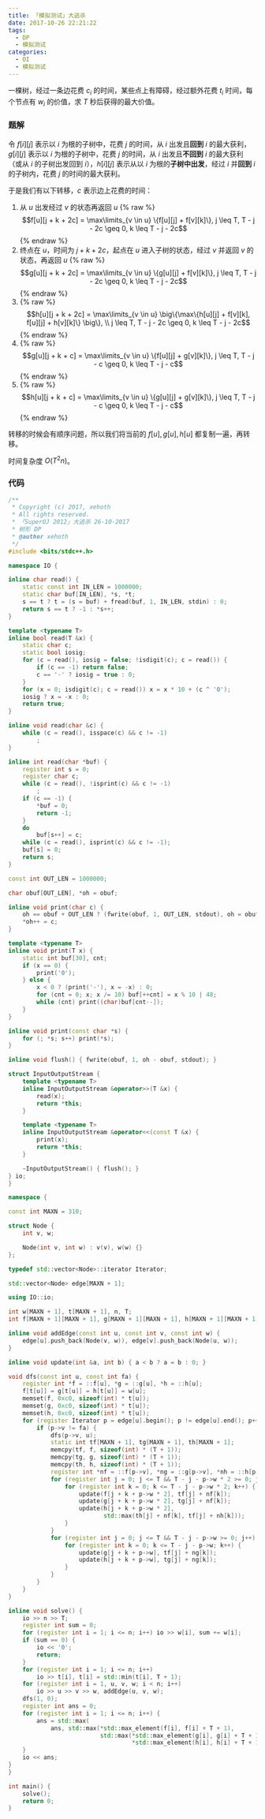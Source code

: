 ```yaml
---
title: 「模拟测试」大逃杀
date: 2017-10-26 22:21:22
tags:
  - DP
  - 模拟测试
categories:
  - OI
  - 模拟测试
---
```

一棵树，经过一条边花费 $c_i$ 的时间，某些点上有障碍，经过额外花费 $t_i$ 时间，每个节点有 $w_i$ 的价值，求 $T$ 秒后获得的最大价值。

<!-- more -->

### 题解
令 $f[i][j]$ 表示以 $i$ 为根的子树中，花费 $j$ 的时间，从 $i$ 出发且**回到** $i$ 的最大获利，$g[i][j]$ 表示以 $i$ 为根的子树中，花费 $j$ 的时间，从 $i$ 出发且**不回到** $i$ 的最大获利（或从 $i$ 的子树出发回到 $i$），$h[i][j]$ 表示从以 $i$ 为根的**子树中出发**，经过 $i$ 并**回到** $i$ 的子树内，花费 $j$ 的时间的最大获利。

于是我们有以下转移，$c$ 表示边上花费的时间：
1. 从 $u$ 出发经过 $v$ 的状态再返回 $u$
{% raw %}$$f[u][j + k + 2c] = \max\limits_{v \in u} \{f[u][j] + f[v][k]\}, j \leq T, T - j - 2c \geq 0, k \leq T - j - 2c$${% endraw %}
2. 终点在 $u$，时间为 $j + k + 2c$，起点在 $u$ 进入子树的状态，经过 $v$ 并返回 $v$ 的状态，再返回 $u$
{% raw %}$$g[u][j + k + 2c] = \max\limits_{v \in u} \{g[u][j] + f[v][k]\}, j \leq T, T - j - 2c \geq 0, k \leq T - j - 2c$${% endraw %}
3. {% raw %}$$h[u][j + k + 2c] = \max\limits_{v \in u} \big\{\max\{h[u][j] + f[v][k], f[u][j] + h[v][k]\} \big\}, \\ j \leq T, T - j - 2c \geq 0, k \leq T - j - 2c$${% endraw %}
4. {% raw %}$$g[u][j + k + c] = \max\limits_{v \in u} \{f[u][j] + g[v][k]\}, j \leq T, T - j - c \geq 0, k \leq T - j - c$${% endraw %}
5. {% raw %}$$h[u][j + k + c] = \max\limits_{v \in u} \{g[u][j] + g[v][k]\}, j \leq T, T - j - c \geq 0, k \leq T - j - c$${% endraw %}

转移的时候会有顺序问题，所以我们将当前的 $f[u], g[u], h[u]$ 都复制一遍，再转移。

时间复杂度 $O(T ^ 2n)$。

### 代码
``` cpp
/**
 * Copyright (c) 2017, xehoth
 * All rights reserved.
 * 「SuperOJ 2012」大逃杀 26-10-2017
 * 树形 DP
 * @author xehoth
 */
#include <bits/stdc++.h>

namespace IO {

inline char read() {
    static const int IN_LEN = 1000000;
    static char buf[IN_LEN], *s, *t;
    s == t ? t = (s = buf) + fread(buf, 1, IN_LEN, stdin) : 0;
    return s == t ? -1 : *s++;
}

template <typename T>
inline bool read(T &x) {
    static char c;
    static bool iosig;
    for (c = read(), iosig = false; !isdigit(c); c = read()) {
        if (c == -1) return false;
        c == '-' ? iosig = true : 0;
    }
    for (x = 0; isdigit(c); c = read()) x = x * 10 + (c ^ '0');
    iosig ? x = -x : 0;
    return true;
}

inline void read(char &c) {
    while (c = read(), isspace(c) && c != -1)
        ;
}

inline int read(char *buf) {
    register int s = 0;
    register char c;
    while (c = read(), !isprint(c) && c != -1)
        ;
    if (c == -1) {
        *buf = 0;
        return -1;
    }
    do
        buf[s++] = c;
    while (c = read(), isprint(c) && c != -1);
    buf[s] = 0;
    return s;
}

const int OUT_LEN = 1000000;

char obuf[OUT_LEN], *oh = obuf;

inline void print(char c) {
    oh == obuf + OUT_LEN ? (fwrite(obuf, 1, OUT_LEN, stdout), oh = obuf) : 0;
    *oh++ = c;
}

template <typename T>
inline void print(T x) {
    static int buf[30], cnt;
    if (x == 0) {
        print('0');
    } else {
        x < 0 ? (print('-'), x = -x) : 0;
        for (cnt = 0; x; x /= 10) buf[++cnt] = x % 10 | 48;
        while (cnt) print((char)buf[cnt--]);
    }
}

inline void print(const char *s) {
    for (; *s; s++) print(*s);
}

inline void flush() { fwrite(obuf, 1, oh - obuf, stdout); }

struct InputOutputStream {
    template <typename T>
    inline InputOutputStream &operator>>(T &x) {
        read(x);
        return *this;
    }

    template <typename T>
    inline InputOutputStream &operator<<(const T &x) {
        print(x);
        return *this;
    }

    ~InputOutputStream() { flush(); }
} io;
}

namespace {

const int MAXN = 310;

struct Node {
    int v, w;

    Node(int v, int w) : v(v), w(w) {}
};

typedef std::vector<Node>::iterator Iterator;

std::vector<Node> edge[MAXN + 1];

using IO::io;

int w[MAXN + 1], t[MAXN + 1], n, T;
int f[MAXN + 1][MAXN + 1], g[MAXN + 1][MAXN + 1], h[MAXN + 1][MAXN + 1];

inline void addEdge(const int u, const int v, const int w) {
    edge[u].push_back(Node(v, w)), edge[v].push_back(Node(u, w));
}

inline void update(int &a, int b) { a < b ? a = b : 0; }

void dfs(const int u, const int fa) {
    register int *f = ::f[u], *g = ::g[u], *h = ::h[u];
    f[t[u]] = g[t[u]] = h[t[u]] = w[u];
    memset(f, 0xc0, sizeof(int) * t[u]);
    memset(g, 0xc0, sizeof(int) * t[u]);
    memset(h, 0xc0, sizeof(int) * t[u]);
    for (register Iterator p = edge[u].begin(); p != edge[u].end(); p++) {
        if (p->v != fa) {
            dfs(p->v, u);
            static int tf[MAXN + 1], tg[MAXN + 1], th[MAXN + 1];
            memcpy(tf, f, sizeof(int) * (T + 1));
            memcpy(tg, g, sizeof(int) * (T + 1));
            memcpy(th, h, sizeof(int) * (T + 1));
            register int *nf = ::f[p->v], *ng = ::g[p->v], *nh = ::h[p->v];
            for (register int j = 0; j <= T && T - j - p->w * 2 >= 0; j++) {
                for (register int k = 0; k <= T - j - p->w * 2; k++) {
                    update(f[j + k + p->w * 2], tf[j] + nf[k]);
                    update(g[j + k + p->w * 2], tg[j] + nf[k]);
                    update(h[j + k + p->w * 2],
                           std::max(th[j] + nf[k], tf[j] + nh[k]));
                }
            }
            for (register int j = 0; j <= T && T - j - p->w >= 0; j++) {
                for (register int k = 0; k <= T - j - p->w; k++) {
                    update(g[j + k + p->w], tf[j] + ng[k]);
                    update(h[j + k + p->w], tg[j] + ng[k]);
                }
            }
        }
    }
}

inline void solve() {
    io >> n >> T;
    register int sum = 0;
    for (register int i = 1; i <= n; i++) io >> w[i], sum += w[i];
    if (sum == 0) {
        io << '0';
        return;
    }
    for (register int i = 1; i <= n; i++)
        io >> t[i], t[i] = std::min(t[i], T + 1);
    for (register int i = 1, u, v, w; i < n; i++)
        io >> u >> v >> w, addEdge(u, v, w);
    dfs(1, 0);
    register int ans = 0;
    for (register int i = 1; i <= n; i++) {
        ans = std::max(
            ans, std::max(*std::max_element(f[i], f[i] + T + 1),
                          std::max(*std::max_element(g[i], g[i] + T + 1),
                                   *std::max_element(h[i], h[i] + T + 1))));
    }
    io << ans;
}
}

int main() {
    solve();
    return 0;
}
```